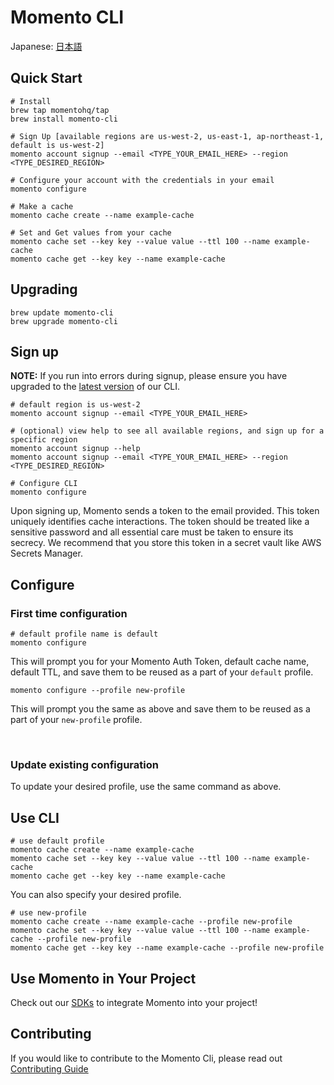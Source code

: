 # Momento CLI

Japanese: [日本語](README.ja.md)






## Quick Start
```
# Install 
brew tap momentohq/tap
brew install momento-cli

# Sign Up [available regions are us-west-2, us-east-1, ap-northeast-1, default is us-west-2]
momento account signup --email <TYPE_YOUR_EMAIL_HERE> --region <TYPE_DESIRED_REGION>

# Configure your account with the credentials in your email
momento configure

# Make a cache
momento cache create --name example-cache

# Set and Get values from your cache
momento cache set --key key --value value --ttl 100 --name example-cache
momento cache get --key key --name example-cache

```

## Upgrading
```
brew update momento-cli
brew upgrade momento-cli
```

## Sign up 


**NOTE:** If you run into errors during signup, please ensure you have upgraded to the [latest version](https://github.com/momentohq/momento-cli/releases/latest) of our CLI.

```
# default region is us-west-2
momento account signup --email <TYPE_YOUR_EMAIL_HERE>

# (optional) view help to see all available regions, and sign up for a specific region
momento account signup --help
momento account signup --email <TYPE_YOUR_EMAIL_HERE> --region <TYPE_DESIRED_REGION>

# Configure CLI
momento configure

```

Upon signing up, Momento sends a token to the email provided. This token uniquely identifies cache interactions. The token should be treated like a sensitive password and all essential care must be taken to ensure its secrecy. We recommend that you store this token in a secret vault like AWS Secrets Manager.

## Configure

### First time configuration

```
# default profile name is default
momento configure
```

This will prompt you for your Momento Auth Token, default cache name, default TTL, and save them to be reused as a part of your `default` profile.

```
momento configure --profile new-profile
```

This will prompt you the same as above and save them to be reused as a part of your `new-profile` profile.

<br>

### Update existing configuration

To update your desired profile, use the same command as above.

## Use CLI

```
# use default profile
momento cache create --name example-cache
momento cache set --key key --value value --ttl 100 --name example-cache
momento cache get --key key --name example-cache
```

You can also specify your desired profile.

```
# use new-profile
momento cache create --name example-cache --profile new-profile
momento cache set --key key --value value --ttl 100 --name example-cache --profile new-profile
momento cache get --key key --name example-cache --profile new-profile
```

## Use Momento in Your Project

Check out our [SDKs](https://github.com/momentohq/client-sdk-examples) to integrate Momento into your project!

## Contributing

If you would like to contribute to the Momento Cli, please read out [Contributing Guide](./CONTRIBUTING.md)
